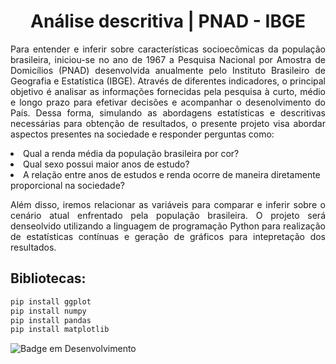 <h1 align='center'> Análise descritiva | PNAD - IBGE </h1>

<p align='justify'>
Para entender e inferir sobre características socioecômicas da população brasileira, iniciou-se no ano de 1967 a Pesquisa Nacional por Amostra de Domicílios (PNAD) desenvolvida anualmente pelo Instituto Brasileiro de Geografia e Estatística (IBGE). Através de diferentes indicadores, o principal objetivo é analisar as informações fornecidas pela pesquisa à curto, médio e longo prazo para efetivar decisões e acompanhar o desenolvimento do País. Dessa forma, simulando as abordagens estatísticas e descritivas necessárias para obtenção de resultados, o presente projeto visa abordar aspectos presentes na sociedade e responder perguntas como:
</p>
<li> Qual a renda média da população brasileira por cor? </li>
<li> Qual sexo possui maior anos de estudo? </li>
<li> A relação entre anos de estudos e renda ocorre de maneira diretamente proporcional na sociedade? </li>

<p align='justify'> Além disso, iremos relacionar as variáveis para comparar e inferir sobre o cenário atual enfrentado pela população brasileira.
O projeto será denseolvido utilizando a linguagem de programação Python para realização de estatísticas contínuas e geração de gráficos para intepretação dos resultados.
</p>


<h2> Bibliotecas: </h2>

```bash
pip install ggplot
pip install numpy
pip install pandas
pip install matplotlib
```

![Badge em Desenvolvimento](http://img.shields.io/static/v1?label=STATUS&message=EM%20DESENVOLVIMENTO&color=GREEN&style=for-the-badge)
